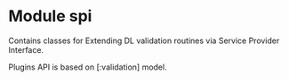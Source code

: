 # Module spi

Contains classes for Extending DL validation routines via Service Provider Interface.

Plugins API is based on [:validation] model.